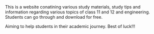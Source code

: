 This is a website conatining various study materials, study tips and information regarding various topics of class 11 and 12 and engineering. Students can go through and download for free.

Aiming to help students in their academic journey. Best of luck!!!